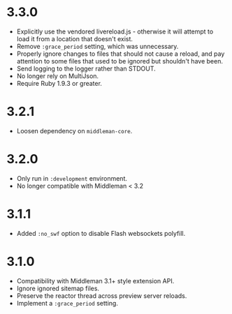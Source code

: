 3.3.0
===

* Explicitly use the vendored livereload.js - otherwise it will attempt to load it from a location that doesn't exist.
* Remove `:grace_period` setting, which was unnecessary.
* Properly ignore changes to files that should not cause a reload, and pay attention to some files that used to be ignored but shouldn't have been.
* Send logging to the logger rather than STDOUT.
* No longer rely on MultiJson.
* Require Ruby 1.9.3 or greater.

3.2.1
===

* Loosen dependency on `middleman-core`.

3.2.0
===

* Only run in `:development` environment.
* No longer compatible with Middleman < 3.2

3.1.1
===

* Added `:no_swf` option to disable Flash websockets polyfill.

3.1.0
===

* Compatibility with Middleman 3.1+ style extension API.
* Ignore ignored sitemap files.
* Preserve the reactor thread across preview server reloads.
* Implement a `:grace_period` setting.

